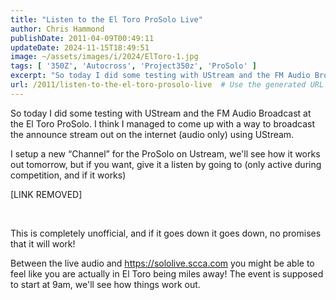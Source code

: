 ```yaml
---
title: "Listen to the El Toro ProSolo Live"
author: Chris Hammond
publishDate: 2011-04-09T00:49:11
updateDate: 2024-11-15T18:49:51
image: ~/assets/images/i/2024/ElToro-1.jpg
tags: [ '350Z', 'Autocross', 'Project350z', 'ProSolo' ]
excerpt: "So today I did some testing with UStream and the FM Audio Broadcast at the El Toro ProSolo. I think I managed to come up with a way to broadcast the announce stream out on the internet (audio only) using UStream.  I setup a new &ldquo;Channel&rdquo; for the ProSolo on Ustream, we'll see how it works out tomorrow, but if you want, give it a listen by going to (only active during competition, and if it works)  [LINK REMOVED] &nbsp;  This is completely unofficial, and if it goes down it goes down, no promises that it will work!  Between the live audio and https://sololive.scca.com you might be able to feel like you are actually in El Toro being miles away! The event is supposed to start at 9am, we'll see how things work out. "
url: /2011/listen-to-the-el-toro-prosolo-live  # Use the generated URL with year
---
```

<p>So today I did some testing with UStream and the FM Audio Broadcast at the El Toro ProSolo. I think I managed to come up with a way to broadcast the announce stream out on the internet (audio only) using UStream.</p>  <p>I setup a new &ldquo;Channel&rdquo; for the ProSolo on Ustream, we'll see how it works out tomorrow, but if you want, give it a listen by going to (only active during competition, and if it works)</p>  <p>[LINK REMOVED]</p>  <p>&nbsp;</p>  <p>This is completely unofficial, and if it goes down it goes down, no promises that it will work!</p>  <p>Between the live audio and <a href="https://sololive.scca.com">https://sololive.scca.com</a> you might be able to feel like you are actually in El Toro being miles away! The event is supposed to start at 9am, we'll see how things work out.</p> 

